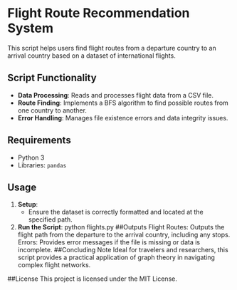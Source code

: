 # Flight Route Recommendation System

This script helps users find flight routes from a departure country to an arrival country based on a dataset of international flights.

## Script Functionality
- **Data Processing**: Reads and processes flight data from a CSV file.
- **Route Finding**: Implements a BFS algorithm to find possible routes from one country to another.
- **Error Handling**: Manages file existence errors and data integrity issues.

## Requirements
- Python 3
- Libraries: `pandas`

## Usage
1. **Setup**:
   - Ensure the dataset is correctly formatted and located at the specified path.
2. **Run the Script**:
   python flights.py
##Outputs
Flight Routes: Outputs the flight path from the departure to the arrival country, including any stops.
Errors: Provides error messages if the file is missing or data is incomplete.
##Concluding Note
Ideal for travelers and researchers, this script provides a practical application of graph theory in navigating complex flight networks.

##License
This project is licensed under the MIT License.